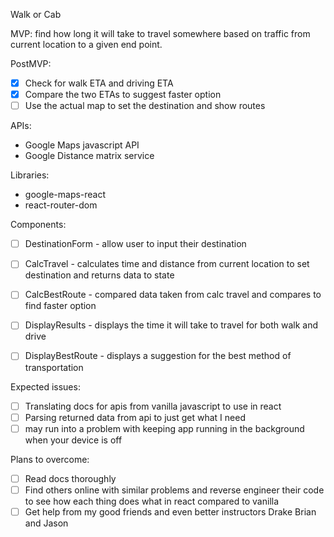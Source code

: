 Walk or Cab

MVP: find how long it will take to travel somewhere based on traffic from current location to a given end point.

PostMVP:
- [X] Check for walk ETA and driving ETA
- [X] Compare the two ETAs to suggest faster option
- [ ] Use the actual map to set the destination and show routes

APIs:
-  Google Maps javascript API
-  Google Distance matrix service


Libraries:
-  google-maps-react
-  react-router-dom

Components:
- [ ] DestinationForm - allow user to input their destination
- [ ] CalcTravel - calculates time and distance from current location to set destination and returns data to state
- [ ] CalcBestRoute - compared data taken from calc travel and compares to find faster option
- [ ] DisplayResults - displays the time it will take to travel for both walk and drive
- [ ] DisplayBestRoute - displays a suggestion for the best method of transportation


Expected issues:
- [ ] Translating docs for apis from vanilla javascript to use in react
- [ ] Parsing returned data from api to just get what I need
- [ ] may run into a problem with keeping app running in the background when your device is off

Plans to overcome:
- [ ] Read docs thoroughly
- [ ] Find others online with similar problems and reverse engineer their code to see how each thing does what in react compared to vanilla
- [ ] Get help from my good friends and even better instructors Drake Brian and Jason

